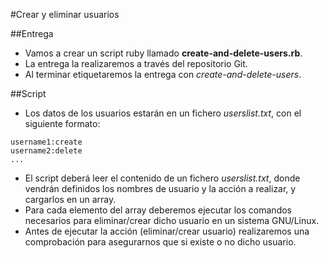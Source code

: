 
#Crear y eliminar usuarios

##Entrega
* Vamos a crear un script ruby llamado **create-and-delete-users.rb**.
* La entrega la realizaremos a través del repositorio Git.
* Al terminar etiquetaremos la entrega con *create-and-delete-users*.

##Script
* Los datos de los usuarios estarán en un fichero *userslist.txt*,
con el siguiente formato:
```
username1:create
username2:delete
...
```
* El script deberá leer el contenido de un fichero *userslist.txt*,
donde vendrán definidos los nombres de usuario y la acción a realizar,
 y cargarlos en un array.
* Para cada elemento del array deberemos ejecutar los comandos necesarios
para eliminar/crear dicho usuario en un sistema GNU/Linux.
* Antes de ejecutar la acción (eliminar/crear usuario) realizaremos
una comprobación para asegurarnos que si existe o no dicho usuario.
